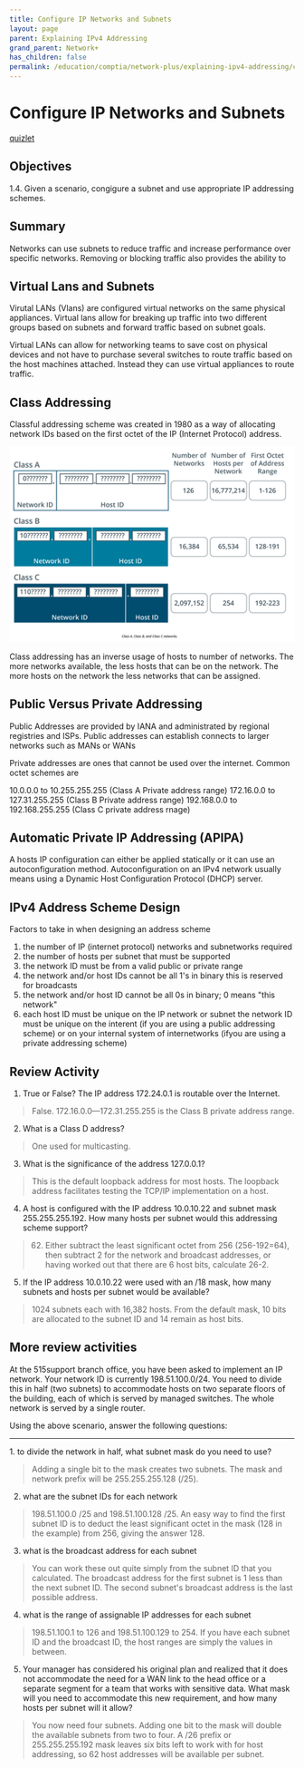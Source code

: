 ```yaml
---
title: Configure IP Networks and Subnets
layout: page
parent: Explaining IPv4 Addressing
grand_parent: Network+
has_children: false
permalink: /education/comptia/network-plus/explaining-ipv4-addressing/configure-ip-networks-and-subnets/
---
```


# Configure IP Networks and Subnets

[quizlet](https://quizlet.com/949632833/comptia-network-n10-008-configure-ip-networks-and-subnets-flash-cards/?new)

## Objectives

1.4. Given a scenario, congigure a subnet and use appropriate IP addressing schemes.

## Summary

Networks can use subnets to reduce traffic and increase performance over specific networks. Removing or blocking traffic also provides the ability to 

## Virtual Lans and Subnets

Virutal LANs (Vlans) are configured virtual networks on the same physical appliances. Virtual lans allow for breaking up traffic into two different groups based on subnets and forward traffic based on subnet goals. 

Virtual LANs can allow for networking teams to save cost on physical devices and not have to purchase several switches to route traffic based on the host machines attached. Instead they can use virtual appliances to route traffic.

## Class Addressing

Classful addressing scheme was created in 1980 as a way of allocating network IDs based on the first octet of the IP (Internet Protocol) address.

![Classful Addressing Diagra](images/classful-addressing.png)

Class addressing has an inverse usage of hosts to number of networks. The more networks available, the less hosts that can be on the network. The more hosts on the network the less networks that can be assigned.

## Public Versus Private Addressing

Public Addresses are provided by IANA and administrated by regional registries and ISPs. Public addresses can establish connects to larger networks such as MANs or WANs

Private addresses are ones that cannot be used over the internet. Common octet schemes are

10.0.0.0 to 10.255.255.255 (Class A Private address range)
172.16.0.0 to 127.31.255.255 (Class B Private address range)
192.168.0.0 to 192.168.255.255 (Class C private address rnage)

## Automatic Private IP Addressing (APIPA)

A hosts IP configuration can either be applied statically or it can use an autoconfiguration method. Autoconfiguration on an IPv4 network usually means using a Dynamic Host Configuration Protocol (DHCP) server.

## IPv4 Address Scheme Design

Factors to take in when designing an address scheme

1. the number of IP (internet protocol) networks and subnetworks required
2. the number of hosts per subnet that must be supported
3. the network ID must be from a valid public or private range
4. the network and/or host IDs cannot be all 1's in binary this is reserved for broadcasts
5. the network and/or host ID cannot be all 0s in binary; 0 means "this network"
6. each host ID must be unique on the IP network or subnet
the network ID must be unique on the interent (if you are using a public addressing scheme) or on your internal system of internetworks (ifyou are using a private addressing scheme)

## Review Activity

1. True or False? The IP address 172.24.0.1 is routable over the Internet. 

> False. 172.16.0.0—172.31.255.255 is the Class B private address range.

2. What is a Class D address? 

> One used for multicasting.

3. What is the significance of the address 127.0.0.1? 

> This is the default loopback address for most hosts. The loopback address facilitates testing the TCP/IP implementation on a host.

4. A host is configured with the IP address 10.0.10.22 and subnet mask 255.255.255.192. How many hosts per subnet would this addressing scheme support? 

> 62. Either subtract the least significant octet from 256 (256-192=64), then subtract 2 for the network and broadcast addresses, or having worked out that there are 6 host bits, calculate 26-2.

5. If the IP address 10.0.10.22 were used with an /18 mask, how many subnets and hosts per subnet would be available? 

> 1024 subnets each with 16,382 hosts. From the default mask, 10 bits are allocated to the subnet ID and 14 remain as host bits.

## More review activities

At the 515support branch office, you have been asked to implement an IP network. Your network ID is currently 198.51.100.0/24. You need to divide this in half (two subnets) to accommodate hosts on two separate floors of the building, each of which is served by managed switches. The whole network is served by a single router. 

Using the above scenario, answer the following questions:
<hr/>
1. to divide the network in half, what subnet mask do you need to use?

> Adding a single bit to the mask creates two subnets. The mask and network prefix will be 255.255.255.128 (/25). 

2. what are the subnet IDs for each network

> 198.51.100.0 /25 and 198.51.100.128 /25. An easy way to find the first subnet ID is to deduct the least significant octet in the mask (128 in the example) from 256, giving the answer 128. 

3. what is the broadcast address for each subnet

> You can work these out quite simply from the subnet ID that you calculated. The broadcast address for the first subnet is 1 less than the next subnet ID. The second subnet's broadcast address is the last possible address. 

4. what is the range of assignable IP addresses for each subnet

> 198.51.100.1 to 126 and 198.51.100.129 to 254. If you have each subnet ID and the broadcast ID, the host ranges are simply the values in between. 

5. Your manager has considered his original plan and realized that it does not accommodate the need for a WAN link to the head office or a separate segment for a team that works with sensitive data. What mask will you need to accommodate this new requirement, and how many hosts per subnet will it allow?

> You now need four subnets. Adding one bit to the mask will double the available subnets from two to four. A /26 prefix or 255.255.255.192 mask leaves six bits left to work with for host addressing, so 62 host addresses will be available per subnet.
